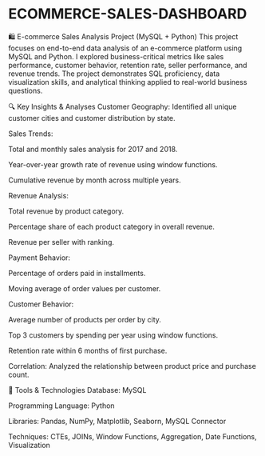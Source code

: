 # ECOMMERCE-SALES-DASHBOARD
🛍️ E-commerce Sales Analysis Project (MySQL + Python)
This project focuses on end-to-end data analysis of an e-commerce platform using MySQL and Python. I explored business-critical metrics like sales performance, customer behavior, retention rate, seller performance, and revenue trends. The project demonstrates SQL proficiency, data visualization skills, and analytical thinking applied to real-world business questions.

🔍 Key Insights & Analyses
Customer Geography: Identified all unique customer cities and customer distribution by state.

Sales Trends:

Total and monthly sales analysis for 2017 and 2018.

Year-over-year growth rate of revenue using window functions.

Cumulative revenue by month across multiple years.

Revenue Analysis:

Total revenue by product category.

Percentage share of each product category in overall revenue.

Revenue per seller with ranking.

Payment Behavior:

Percentage of orders paid in installments.

Moving average of order values per customer.

Customer Behavior:

Average number of products per order by city.

Top 3 customers by spending per year using window functions.

Retention rate within 6 months of first purchase.

Correlation: Analyzed the relationship between product price and purchase count.

🧰 Tools & Technologies
Database: MySQL

Programming Language: Python

Libraries: Pandas, NumPy, Matplotlib, Seaborn, MySQL Connector

Techniques: CTEs, JOINs, Window Functions, Aggregation, Date Functions, Visualization
